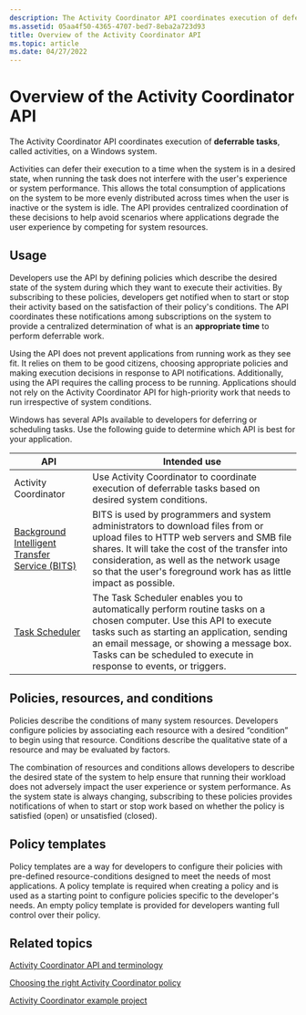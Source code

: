 ```yaml
---
description: The Activity Coordinator API coordinates execution of deferrable tasks, called activities, on a Windows system.
ms.assetid: 05aa4f50-4365-4707-bed7-8eba2a723d93
title: Overview of the Activity Coordinator API
ms.topic: article
ms.date: 04/27/2022
---
```


# Overview of the Activity Coordinator API

The Activity Coordinator API coordinates execution of **deferrable tasks**, called activities, on a Windows system.

Activities can defer their execution to a time when the system is in a desired state, when running the task does not interfere with the user's experience or system performance. This allows the total consumption of applications on the system to be more evenly distributed across times when the user is inactive or the system is idle. The API provides centralized coordination of these decisions to help avoid scenarios where applications degrade the user experience by competing for system resources.

## Usage

Developers use the API by defining policies which describe the desired state of the system during which they want to execute their activities. By subscribing to these policies, developers get notified when to start or stop their activity based on the satisfaction of their policy's conditions. The API coordinates these notifications among subscriptions on the system to provide a centralized determination of what is an **appropriate time** to perform deferrable work.

Using the API does not prevent applications from running work as they see fit. It relies on them to be good citizens, choosing appropriate policies and making execution decisions in response to API notifications. Additionally, using the API requires the calling process to be running. Applications should not rely on the Activity Coordinator API for high-priority work that needs to run irrespective of system conditions.

Windows has several APIs available to developers for deferring or scheduling tasks. Use the following guide to determine which API is best for your application.

| API | Intended use |
|-----|-----|
| Activity Coordinator | Use Activity Coordinator to coordinate execution of deferrable tasks based on desired system conditions. |
| [Background Intelligent Transfer Service (BITS)](../Bits/background-intelligent-transfer-service-portal.md) | BITS is used by programmers and system administrators to download files from or upload files to HTTP web servers and SMB file shares. It will take the cost of the transfer into consideration, as well as the network usage so that the user's foreground work has as little impact as possible. |
| [Task Scheduler](../taskschd/task-scheduler-start-page.md) | The Task Scheduler enables you to automatically perform routine tasks on a chosen computer. Use this API to execute tasks such as starting an application, sending an email message, or showing a message box. Tasks can be scheduled to execute in response to events, or triggers. |

## Policies, resources, and conditions

Policies describe the conditions of many system resources. Developers configure policies by associating each resource with a desired “condition” to begin using that resource. Conditions describe the qualitative state of a resource and may be evaluated by factors.

The combination of resources and conditions allows developers to describe the desired state of the system to help ensure that running their workload does not adversely impact the user experience or system performance. As the system state is always changing, subscribing to these policies provides notifications of when to start or stop work based on whether the policy is satisfied (open) or unsatisfied (closed).

## Policy templates

Policy templates are a way for developers to configure their policies with pre-defined resource-conditions designed to meet the needs of most applications. A policy template is required when creating a policy and is used as a starting point to configure policies specific to the developer's needs. An empty policy template is provided for developers wanting full control over their policy.

## Related topics

[Activity Coordinator API and terminology](activity-coordinator-api-and-terminology.md)

[Choosing the right Activity Coordinator policy](choosing-the-right-activity-coordinator-policy.md)

[Activity Coordinator example project](activity-coordinator-example-project.md)
